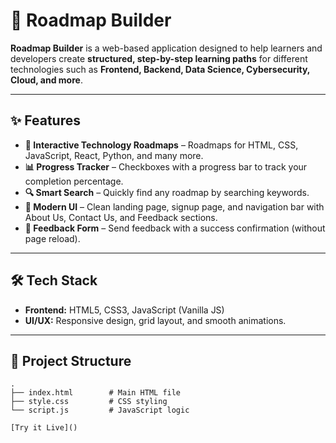 
# 🚀 Roadmap Builder

**Roadmap Builder** is a web-based application designed to help learners and developers create **structured, step-by-step learning paths** for different technologies such as **Frontend, Backend, Data Science, Cybersecurity, Cloud, and more**.

---

## ✨ Features

- **📌 Interactive Technology Roadmaps** – Roadmaps for HTML, CSS, JavaScript, React, Python, and many more.  
- **📊 Progress Tracker** – Checkboxes with a progress bar to track your completion percentage.  
- **🔍 Smart Search** – Quickly find any roadmap by searching keywords.  
- **🎨 Modern UI** – Clean landing page, signup page, and navigation bar with About Us, Contact Us, and Feedback sections.  
- **💬 Feedback Form** – Send feedback with a success confirmation (without page reload).  

---

## 🛠️ Tech Stack

- **Frontend:** HTML5, CSS3, JavaScript (Vanilla JS)  
- **UI/UX:** Responsive design, grid layout, and smooth animations.  

---

## 📂 Project Structure

```plaintext
.
├── index.html        # Main HTML file
├── style.css         # CSS styling
└── script.js         # JavaScript logic

[Try it Live]()


